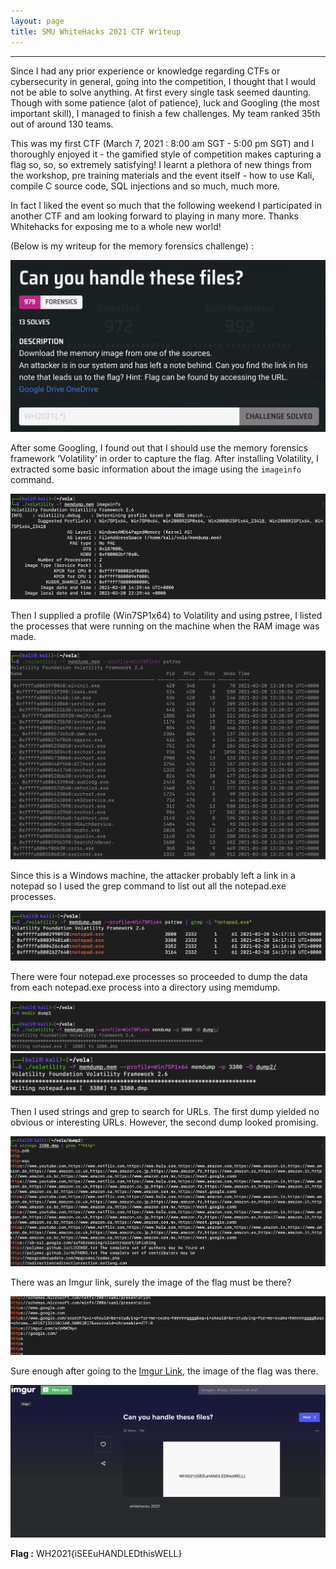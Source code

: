 ```yaml
---
layout: page
title: SMU WhiteHacks 2021 CTF Writeup
---
```

<hr/>

Since I had any prior experience or knowledge regarding CTFs or cybersecurity in general, going into the competition, I thought that I would not be able to solve anything. At first every single task seemed daunting. Though with some patience (alot of patience), luck and Googling (the most important skill), I managed to finish a few challenges. My team ranked 35th out of around 130 teams.

This was my first CTF (March 7, 2021 : 8:00 am SGT - 5:00 pm SGT) and I thoroughly enjoyed it - the gamified style of competition makes capturing a flag so, so, so extremely satisfying! I learnt a plethora of new things from the workshop, pre training materials and the event itself - how to use Kali, compile C source code, SQL injections and so much, much more.

In fact I liked the event so much that the following weekend I participated in another CTF and am looking forward to playing in many more. Thanks Whitehacks for exposing me to a whole new world!

(Below is my writeup for the memory forensics challenge) :


![SMU Whitehacks 2021 Writeup](/assets/img/ctfImages/whitehacks2021/image6.png)

After some Googling, I found out that I should use the memory forensics framework ‘Volatility’ in order to capture the flag.
After installing Volatility, I extracted some basic information about the image using the `imageinfo` command.

![SMU Whitehacks 2021 Writeup](/assets/img/ctfImages/whitehacks2021/image1.png)

Then I supplied a profile (Win7SP1x64) to Volatility and using pstree, I listed the processes that were running on the machine when the RAM image was made.

![SMU Whitehacks 2021 Writeup](/assets/img/ctfImages/whitehacks2021/image2.png)

Since this is a Windows machine, the attacker probably left a link in a notepad so I used the grep command to list out all the notepad.exe processes.

![SMU Whitehacks 2021 Writeup](/assets/img/ctfImages/whitehacks2021/image8.png)

There were four notepad.exe processes so proceeded to dump the data from each notepad.exe process into a directory using memdump.

![SMU Whitehacks 2021 Writeup](/assets/img/ctfImages/whitehacks2021/image4.png)
![SMU Whitehacks 2021 Writeup](/assets/img/ctfImages/whitehacks2021/image9.png)

Then I used strings and grep to search for URLs. The first dump yielded no obvious or interesting URLs. However, the second dump looked promising.

![SMU Whitehacks 2021 Writeup](/assets/img/ctfImages/whitehacks2021/image3.png)

There was an Imgur link, surely the image of the flag must be there?

![SMU Whitehacks 2021 Writeup](/assets/img/ctfImages/whitehacks2021/image7.png)

Sure enough after going to the <a href="https://imgur.com/a/pRWCNyo" target="_blank">Imgur Link</a>, the image of the flag was there.

![SMU Whitehacks 2021 Writeup](/assets/img/ctfImages/whitehacks2021/image5.png)

**Flag :**  WH2021{iSEEuHANDLEDthisWELL}



